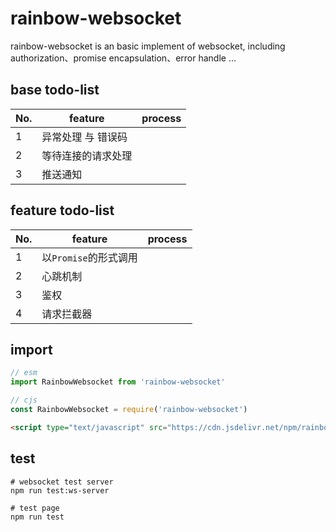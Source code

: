 # rainbow-websocket
rainbow-websocket is an basic implement of websocket, including authorization、promise encapsulation、error handle ...

## base todo-list
| No.| feature | process |
| --- | --- | --- |
| 1 | 异常处理 与 错误码 |  |
| 2 | 等待连接的请求处理 |  |
| 3 | 推送通知 |  |

## feature todo-list
| No.| feature | process |
| --- | --- | --- |
| 1 | 以`Promise`的形式调用 |  |
| 2 | 心跳机制 |  |
| 3 | 鉴权 |  |
| 4 | 请求拦截器 |  |

## import
```js
// esm
import RainbowWebsocket from 'rainbow-websocket'     

// cjs
const RainbowWebsocket = require('rainbow-websocket')      
```
```html
<script type="text/javascript" src="https://cdn.jsdelivr.net/npm/rainbow-websocket@0.0.4/dist/umd/rainbow-websocket.umd.js">
```

## test
```cnof
# websocket test server
npm run test:ws-server

# test page
npm run test
```
